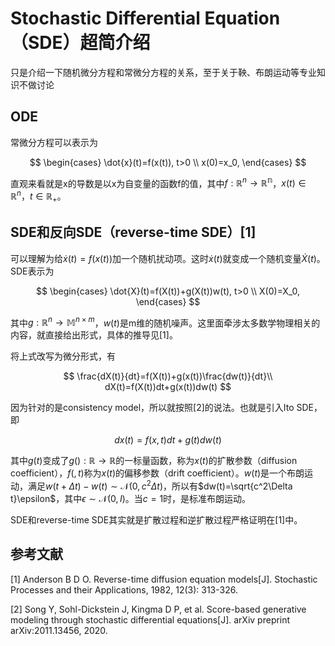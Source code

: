 # Stochastic Differential Equation（SDE）超简介绍

只是介绍一下随机微分方程和常微分方程的关系，至于关于鞅、布朗运动等专业知识不做讨论

## ODE

常微分方程可以表示为

$$
\begin{cases}
\dot{x}(t)=f(x(t)), t>0 \\
x(0)=x_0,
\end{cases}
$$

直观来看就是x的导数是以x为自变量的函数f的值，其中$f:\mathbb{R}^n\rightarrow \mathbb{{R}^n}$，$x(t)\in\mathbb{R}^n$，$t\in\mathbb{R}_+$。

## SDE和反向SDE（reverse-time SDE）[1]

可以理解为给$\dot{x}(t)=f(x(t))$加一个随机扰动项。这时$\dot{x}(t)$就变成一个随机变量$\dot{X}(t)$。SDE表示为

$$
\begin{cases}
\dot{X}(t)=f(X(t))+g(X(t))w(t), t>0 \\
X(0)=X_0,
\end{cases}
$$

其中$g:\mathbb{R}^n\rightarrow \mathbb{M}^{n\times m}$，$w(t)$是m维的随机噪声。这里面牵涉太多数学物理相关的内容，就直接给出形式，具体的推导见[1]。

将上式改写为微分形式，有

$$
\frac{dX(t)}{dt}=f(X(t))+g(x(t))\frac{dw(t)}{dt}\\
dX(t)=f(X(t))dt+g(x(t))dw(t)
$$

因为针对的是consistency model，所以就按照[2]的说法。也就是引入Ito SDE，即

$$
dx(t)=f(x,t)dt+g(t)dw(t)
$$

其中$g(t)$变成了$g():\mathbb{R}\to\mathbb{R}$的一标量函数，称为$x(t)$的扩散参数（diffusion coefficient），$f(,t)$称为$x(t)$的偏移参数（drift coefficient）。$w(t)$是一个布朗运动，满足$w(t+\Delta t)-w(t)\sim\mathcal{N}(0,c^2\Delta t)$，所以有$dw(t)=\sqrt{c^2\Delta t}\epsilon$，其中$\epsilon\sim\mathcal{N}(0,I)$。当$c=1$时，是标准布朗运动。

SDE和reverse-time SDE其实就是扩散过程和逆扩散过程严格证明在[1]中。

## 参考文献

[1] Anderson B D O. Reverse-time diffusion equation models[J]. Stochastic Processes and their Applications, 1982, 12(3): 313-326.

[2] Song Y, Sohl-Dickstein J, Kingma D P, et al. Score-based generative modeling through stochastic differential equations[J]. arXiv preprint arXiv:2011.13456, 2020.